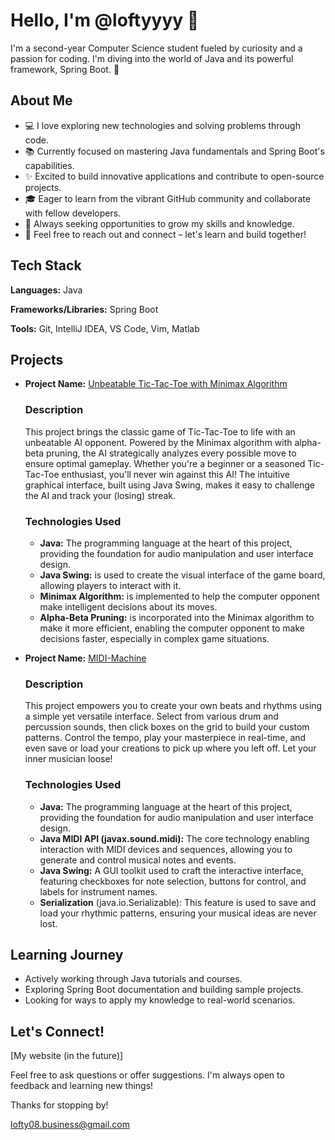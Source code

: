 # Hello, I'm @loftyyyy 👋

I'm a second-year Computer Science student fueled by curiosity and a passion for coding.  I'm diving into the world of Java and its powerful framework, Spring Boot. 🌱

## About Me

- 💻 I love exploring new technologies and solving problems through code.
- 📚 Currently focused on mastering Java fundamentals and Spring Boot's capabilities.
- ✨ Excited to build innovative applications and contribute to open-source projects.
- 🎓 Eager to learn from the vibrant GitHub community and collaborate with fellow developers.
- 🌱 Always seeking opportunities to grow my skills and knowledge.
- 💬 Feel free to reach out and connect – let's learn and build together!

## Tech Stack

**Languages:** Java

**Frameworks/Libraries:** Spring Boot

**Tools:**  Git, IntelliJ IDEA, VS Code, Vim, Matlab


## Projects


* **Project Name:** [Unbeatable Tic-Tac-Toe with Minimax Algorithm](https://github.com/loftyyyy/TicTacSwing)
    ### Description
  This project brings the classic game of Tic-Tac-Toe to life with an unbeatable AI opponent. Powered by the Minimax algorithm with alpha-beta pruning, the AI strategically analyzes every possible move to ensure optimal gameplay. Whether you're a beginner or a seasoned Tic-Tac-Toe enthusiast, you'll never win against this AI! The intuitive graphical interface, built using Java Swing, makes it easy to challenge the AI and track your (losing) streak.
  
    ### Technologies Used
    * **Java:** The programming language at the heart of this project, providing the foundation for audio manipulation and user interface design.
    * **Java Swing:** is used to create the visual interface of the game board, allowing players to interact with it.
    * **Minimax Algorithm:** is implemented to help the computer opponent make intelligent decisions about its moves.
    * **Alpha-Beta Pruning:** is incorporated into the Minimax algorithm to make it more efficient, enabling the computer opponent to make decisions faster, especially in complex game situations.
      
* **Project Name:** [MIDI-Machine](https://github.com/loftyyyy/TicTacSwing)
    ### Description
  This project empowers you to create your own beats and rhythms using a simple yet versatile interface. Select from various drum and percussion sounds, then click boxes on the grid to build your custom patterns. Control the tempo, play your masterpiece in real-time, and even save or load your creations to pick up where you left off. Let your inner musician loose!
  
    ### Technologies Used
    * **Java:** The programming language at the heart of this project, providing the foundation for audio manipulation and user interface design.
    * **Java MIDI API (javax.sound.midi):** The core technology enabling interaction with MIDI devices and sequences, allowing you to generate and control musical notes and events.
    * **Java Swing:** A GUI toolkit used to craft the interactive interface, featuring checkboxes for note selection, buttons for control, and labels for instrument names.
    * **Serialization** (java.io.Serializable): This feature is used to save and load your rhythmic patterns, ensuring your musical ideas are never lost.
      
## Learning Journey

* Actively working through Java tutorials and courses.
* Exploring Spring Boot documentation and building sample projects.
* Looking for ways to apply my knowledge to real-world scenarios.

## Let's Connect!

[My website (in the future)]

Feel free to ask questions or offer suggestions. I'm always open to feedback and learning new things! 

Thanks for stopping by! 

lofty08.business@gmail.com

<!---
loftyyyy/loftyyyy is a ✨ special ✨ repository because its `README.md` (this file) appears on your GitHub profile.
You can click the Preview link to take a look at your changes.
--->
